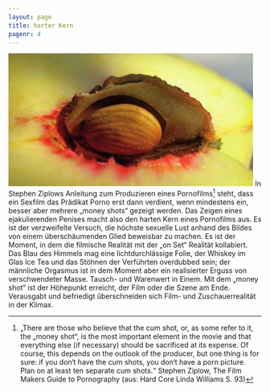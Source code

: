 ```yaml
---
layout: page
title: harter Kern
pagenr: 4
---
```

![Harter Kern](/assets/img/sxs-p4.jpg)
In Stephen Ziplows Anleitung zum Produzieren eines Pornofilms[^2] steht, dass ein Sexfilm das Prädikat Porno erst dann verdient, wenn mindestens ein, besser aber mehrere „money shots“ gezeigt werden. Das Zeigen eines ejakulierenden Penises macht also den harten Kern eines Pornofilms aus. Es ist der verzweifelte Versuch, die höchste sexuelle Lust anhand des Bildes von einem überschäumenden Glied beweisbar zu machen. Es ist der Moment, in dem die filmische Realität mit der „on Set“ Realität kollabiert. Das Blau des Himmels mag eine lichtdurchlässige Folie, der Whiskey im Glas Ice Tea und das Stöhnen der Verführten overdubbed sein; der männliche Orgasmus ist in dem Moment aber ein realisierter Erguss von verschwendeter Masse. Tausch- und Warenwert in Einem. Mit dem „money shot“ ist der Höhepunkt erreicht, der Film oder die Szene am Ende. Verausgabt und befriedigt überschneiden sich Film- und Zuschauerrealität in der Klimax.

[^2]:
    „There are those who believe that the cum shot, or, as some refer to it, the „money shot“, is the most important element in the movie and that everything else (if necessary) should be sacrificed at its expense. Of course, this depends on the outlook of the producer, but one thing is for sure: if you don‘t have the cum shots, you don‘t have a porn picture. Plan on at least ten separate cum shots.“ Stephen Ziplow, The Film Makers Guide to Pornography (aus: Hard Core Linda Williams S. 93)
